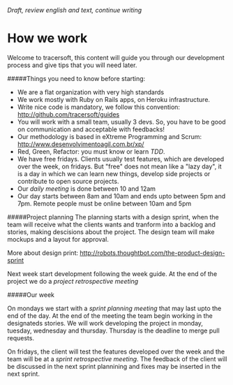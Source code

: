 *Draft, review english and text, continue writing*

# How we work

Welcome to tracersoft, this content will guide you through our development process and give tips that you will need later.

#####Things you need to know before starting:

* We are a flat organization with very high standards
* We work mostly with Ruby on Rails apps, on Heroku infrastructure.
* Write nice code is mandatory, we follow this convention: http://github.com/tracersoft/guides
* You will work with a small team, usually 3 devs. So, you have to be good on communication and acceptable with feedbacks!
* Our methodology is based in eXtreme Programming and Scrum: http://www.desenvolvimentoagil.com.br/xp/
* Red, Green, Refactor: you must know or learn *TDD*.
* We have free fridays. Clients usually test features, which are developed over the week, on fridays. But "free" does not mean like a "lazy day", it is a day in which we can learn new things, develop side projects or contribute to open source projects.
* Our *daily meeting* is done between 10 and 12am
* Our day starts between 8am and 10am and ends upto between 5pm and 7pm. Remote people must be online between 10am and 5pm

#####Project planning
The planning starts with a design sprint, when the team will receive what the clients wants and tranform into a backlog and stories, making descisions about the project. The design team will make mockups and a layout for approval.

More about design print: http://robots.thoughtbot.com/the-product-design-sprint

Next week start development following the week guide.
At the end of the project we do a *project retrospective meeting*

#####Our week

On mondays we start with a *sprint planning meeting* that may last upto the end of the day. At the end of the meeting the team begin working in the designateds stories. We will work developing the project in monday, tuesday, wednesday and thursday.
Thursday is the deadline to merge pull requests.

On fridays, the client will test the features developed over the week and the team will be at a *sprint retrospective meeting*. The feedback of the client will be discussed in the next sprint plannining and fixes may be inserted in the next sprint.
